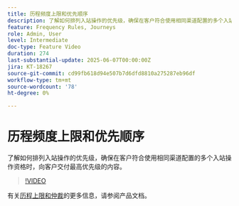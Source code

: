 ```yaml
---
title: 历程频度上限和优先顺序
description: 了解如何排列入站操作的优先级，确保在客户符合使用相同渠道配置的多个入站操作资格时，向客户交付最高优先级的内容。
feature: Frequency Rules, Journeys
role: Admin, User
level: Intermediate
doc-type: Feature Video
duration: 274
last-substantial-update: 2025-06-07T00:00:00Z
jira: KT-18267
source-git-commit: cd99fb618d94e507b7d6dfd8810a275287eb96df
workflow-type: tm+mt
source-wordcount: '78'
ht-degree: 0%

---
```



# 历程频度上限和优先顺序

了解如何排列入站操作的优先级，确保在客户符合使用相同渠道配置的多个入站操作资格时，向客户交付最高优先级的内容。

>[!VIDEO](https://video.tv.adobe.com/v/3447625/?learn=on&enablevpops&captions=chi_hans)

有关[历程上限和仲裁](https://experienceleague.adobe.com/zh-hans/docs/journey-optimizer/using/conflict-prioritization/capping-rules/journey-capping)的更多信息，请参阅产品文档。
